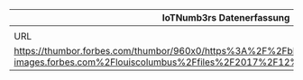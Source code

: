|IoTNumb3rs Datenerfassung|||||||||||
| ---- | ---- | ---- | ---- | ---- | ---- | ---- | ---- | ---- | ---- | ---- |
||||||||||||
|URL|home_url|filename|device_class|device_count|market_class|market_volume|prognosis_year|publication_year|authorship_class|Dropbox folder|
|https://thumbor.forbes.com/thumbor/960x0/https%3A%2F%2Fblogs-images.forbes.com%2Flouiscolumbus%2Ffiles%2F2017%2F12%2FIoTSummarySlideAugmate.jpg|https://www.forbes.com/sites/louiscolumbus/2017/12/10/2017-roundup-of-internet-of-things-forecasts/#78bf62061480|file1_https%3A%2F%2Fblogs-images.forbes.com%2Flouiscolumbus%2Ffiles%2F2017%2F12%2FIoTSummarySlideAugmate.jpg||||||||marielledemuth/20181117-0900|
